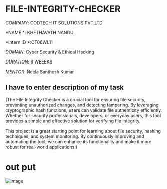 # FILE-INTEGRITY-CHECKER
*COMPANY*: CODTECH IT SOLUTIONS PVT.LTD 

*NAME   *: KHETHAVATH NANDU

*Intern ID *:CT06WL11

*DOMAIN*:  Cyber Security & Ethical Hacking

*DURATION*: 6 WEEEKS

*MENTOR*: Neela Santhosh Kumar
## I have to enter description of my task
(The File Integrity Checker is a crucial tool for ensuring file security, preventing unauthorized changes, and detecting tampering. By leveraging cryptographic hash functions, users can validate file authenticity efficiently. Whether for security professionals, developers, or everyday users, this tool provides a simple and effective solution for verifying file integrity.

This project is a great starting point for learning about file security, hashing techniques, and system monitoring. By continuously improving and automating the tool, we can enhance its functionality and make it more robust for real-world applications.)
# out put

![Image](https://github.com/user-attachments/assets/42bd62e1-8d64-4a6f-a902-c06ab3f10d14)
